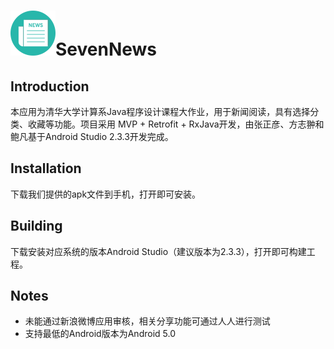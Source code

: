 # ![ic_launcher](NewsApp/app/src/main/res/mipmap-hdpi/ic_launcher.png)SevenNews

## Introduction

本应用为清华大学计算系Java程序设计课程大作业，用于新闻阅读，具有选择分类、收藏等功能。项目采用  MVP + Retrofit + RxJava开发，由张正彦、方志翀和鲍凡基于Android Studio 2.3.3开发完成。

## Installation

下载我们提供的apk文件到手机，打开即可安装。

## Building

下载安装对应系统的版本Android Studio（建议版本为2.3.3），打开即可构建工程。

## Notes

- 未能通过新浪微博应用审核，相关分享功能可通过人人进行测试
- 支持最低的Android版本为Android 5.0